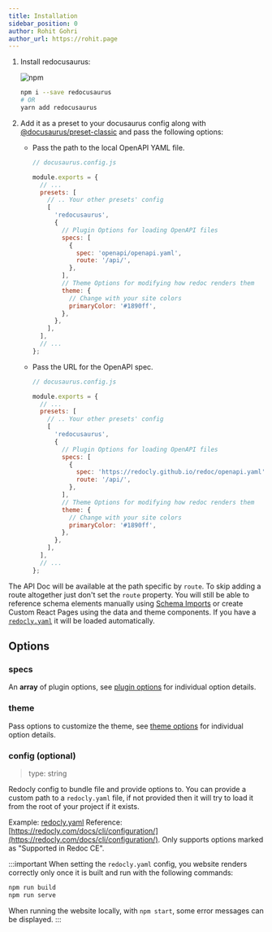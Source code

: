 ```yaml
---
title: Installation
sidebar_position: 0
author: Rohit Gohri
author_url: https://rohit.page
---
```


1. Install redocusaurus:

   ![npm](https://img.shields.io/npm/v/redocusaurus?style=flat-square)

   ```sh
   npm i --save redocusaurus
   # OR
   yarn add redocusaurus
   ```

1. Add it as a preset to your docusaurus config along with [@docusaurus/preset-classic](https://docusaurus.io/docs/using-plugins#docusauruspreset-classic) and pass the following options:

   - Pass the path to the local OpenAPI YAML file.

     ```js
     // docusaurus.config.js

     module.exports = {
       // ...
       presets: [
         // .. Your other presets' config 
         [
           'redocusaurus',
           {
             // Plugin Options for loading OpenAPI files
             specs: [
               {
                 spec: 'openapi/openapi.yaml',
                 route: '/api/',
               },
             ],
             // Theme Options for modifying how redoc renders them
             theme: {
               // Change with your site colors
               primaryColor: '#1890ff',
             },
           },
         ],
       ],
       // ...
     };
     ```

   - Pass the URL for the OpenAPI spec.

     ```js
     // docusaurus.config.js

     module.exports = {
       // ...
       presets: [
         // .. Your other presets' config 
         [
           'redocusaurus',
           {
             // Plugin Options for loading OpenAPI files
             specs: [
               {
                 spec: 'https://redocly.github.io/redoc/openapi.yaml',
                 route: '/api/',
               },
             ],
             // Theme Options for modifying how redoc renders them
             theme: {
               // Change with your site colors
               primaryColor: '#1890ff',
             },
           },
         ],
       ],
       // ...
     };
     ```

The API Doc will be available at the path specific by `route`. To skip adding a route altogether just don't set the `route` property.
You will still be able to reference schema elements manually using [Schema Imports](/docs/guides/schema-imports) or create Custom React Pages using the data and theme components.
If you have a [`redocly.yaml`](https://redocly.com/docs/cli/configuration/) it will be loaded automatically.

## Options

### specs

An **array** of plugin options, see [plugin options](./plugin-options.md) for individual option details.

### theme

Pass options to customize the theme, see [theme options](./theme-options.md) for individual option details.

### config (optional)

> type: string

Redocly config to bundle file and provide options to. You can provide a custom path to a `redocly.yaml` file, if not provided then it will try to load it from the root of your project if it exists.

Example: [redocly.yaml](https://github.com/rohit-gohri/redocusaurus/blob/main/website/redocly.yaml)
Reference: [https://redocly.com/docs/cli/configuration/](https://redocly.com/docs/cli/configuration/). Only supports options marked as "Supported in Redoc CE".

:::important
When setting the `redocly.yaml` config, you website renders correctly only once it is built and run with the following commands:

```bash
npm run build
npm run serve
```

When running the website locally, with `npm start`, some error messages can be displayed.
:::

